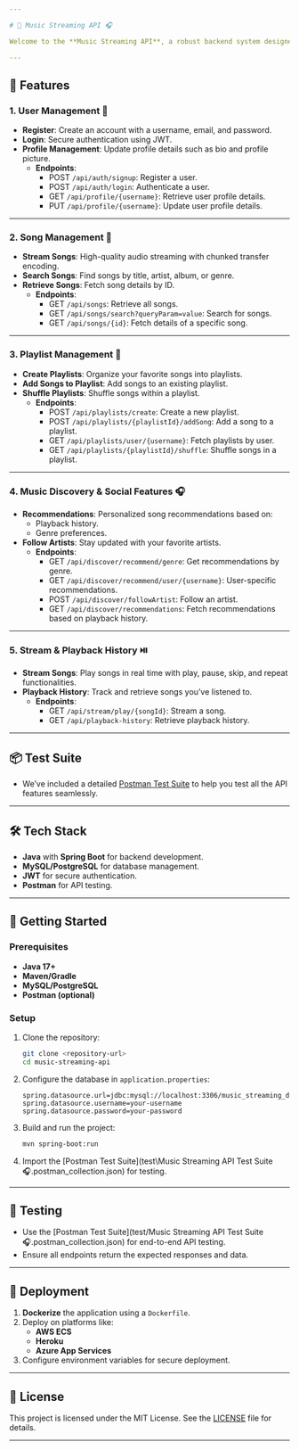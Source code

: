 ```yaml
---

# 🎵 Music Streaming API 🎧

Welcome to the **Music Streaming API**, a robust backend system designed for a seamless music streaming experience. This API empowers users to **search**, **stream**, **create playlists**, and discover **new music**, complete with personalized recommendations and playback history.

---
```


## 🚀 Features

### 1. **User Management** 👤
- **Register**: Create an account with a username, email, and password.
- **Login**: Secure authentication using JWT.
- **Profile Management**: Update profile details such as bio and profile picture.
  - **Endpoints**:
    - POST `/api/auth/signup`: Register a user.
    - POST `/api/auth/login`: Authenticate a user.
    - GET `/api/profile/{username}`: Retrieve user profile details.
    - PUT `/api/profile/{username}`: Update user profile details.

---

### 2. **Song Management** 🎼
- **Stream Songs**: High-quality audio streaming with chunked transfer encoding.
- **Search Songs**: Find songs by title, artist, album, or genre.
- **Retrieve Songs**: Fetch song details by ID.
  - **Endpoints**:
    - GET `/api/songs`: Retrieve all songs.
    - GET `/api/songs/search?queryParam=value`: Search for songs.
    - GET `/api/songs/{id}`: Fetch details of a specific song.

---

### 3. **Playlist Management** 🎵
- **Create Playlists**: Organize your favorite songs into playlists.
- **Add Songs to Playlist**: Add songs to an existing playlist.
- **Shuffle Playlists**: Shuffle songs within a playlist.
  - **Endpoints**:
    - POST `/api/playlists/create`: Create a new playlist.
    - POST `/api/playlists/{playlistId}/addSong`: Add a song to a playlist.
    - GET `/api/playlists/user/{username}`: Fetch playlists by user.
    - GET `/api/playlists/{playlistId}/shuffle`: Shuffle songs in a playlist.

---

### 4. **Music Discovery & Social Features** 🎧
- **Recommendations**: Personalized song recommendations based on:
  - Playback history.
  - Genre preferences.
- **Follow Artists**: Stay updated with your favorite artists.
  - **Endpoints**:
    - GET `/api/discover/recommend/genre`: Get recommendations by genre.
    - GET `/api/discover/recommend/user/{username}`: User-specific recommendations.
    - POST `/api/discover/followArtist`: Follow an artist.
    - GET `/api/discover/recommendations`: Fetch recommendations based on playback history.

---

### 5. **Stream & Playback History** ⏯️
- **Stream Songs**: Play songs in real time with play, pause, skip, and repeat functionalities.
- **Playback History**: Track and retrieve songs you’ve listened to.
  - **Endpoints**:
    - GET `/api/stream/play/{songId}`: Stream a song.
    - GET `/api/playback-history`: Retrieve playback history.

---

## 📦 Test Suite
- We’ve included a detailed [Postman Test Suite](https://documenter.getpostman.com/view/37944914/2sAYBaBA96) to help you test all the API features seamlessly.

---

## 🛠️ Tech Stack
- **Java** with **Spring Boot** for backend development.
- **MySQL/PostgreSQL** for database management.
- **JWT** for secure authentication.
- **Postman** for API testing.

---

## 🎯 Getting Started

### Prerequisites
- **Java 17+**
- **Maven/Gradle**
- **MySQL/PostgreSQL**
- **Postman (optional)**

### Setup
1. Clone the repository:
   ```bash
   git clone <repository-url>
   cd music-streaming-api
   ```

2. Configure the database in `application.properties`:
   ```properties
   spring.datasource.url=jdbc:mysql://localhost:3306/music_streaming_db
   spring.datasource.username=your-username
   spring.datasource.password=your-password
   ```

3. Build and run the project:
   ```bash
   mvn spring-boot:run
   ```

4. Import the [Postman Test Suite](test\Music Streaming API Test Suite🎧.postman_collection.json) for testing.

---

## 🧪 Testing
- Use the [Postman Test Suite](test/Music Streaming API Test Suite🎧.postman_collection.json) for end-to-end API testing.
- Ensure all endpoints return the expected responses and data.

---

## 🚀 Deployment
1. **Dockerize** the application using a `Dockerfile`.
2. Deploy on platforms like:
   - **AWS ECS**
   - **Heroku**
   - **Azure App Services**
3. Configure environment variables for secure deployment.

---

## 📝 License
This project is licensed under the MIT License. See the [LICENSE](LICENSE) file for details.

---
